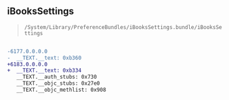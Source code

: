 ## iBooksSettings

> `/System/Library/PreferenceBundles/iBooksSettings.bundle/iBooksSettings`

```diff

-6177.0.0.0.0
-  __TEXT.__text: 0xb360
+6183.0.0.0.0
+  __TEXT.__text: 0xb334
   __TEXT.__auth_stubs: 0x730
   __TEXT.__objc_stubs: 0x27e0
   __TEXT.__objc_methlist: 0x908

```
